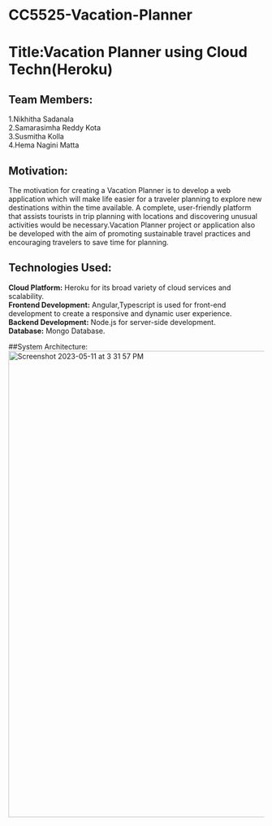 # CC5525-Vacation-Planner

# Title:Vacation Planner using Cloud Techn(Heroku)

## Team Members:
  1.Nikhitha Sadanala <br>
  2.Samarasimha Reddy Kota <br>
  3.Susmitha Kolla <br>
  4.Hema Nagini Matta <br>

## Motivation:
The motivation for creating a Vacation Planner is to develop a web application which will make life easier for a traveler planning to explore new destinations within the time available. A complete, user-friendly platform that assists tourists in trip planning with locations and discovering unusual activities would be necessary.Vacation Planner project or application also be developed with the aim of promoting sustainable travel practices and encouraging travelers to save time for planning.

## Technologies Used:
**Cloud Platform:** Heroku for its broad variety of cloud services and scalability. <br>
**Frontend Development:** Angular,Typescript is used for front-end development to create a responsive and dynamic user experience. <br>
**Backend Development:** Node.js for server-side development. <br>
**Database:** Mongo Database. <br>

##System Architecture:
<img width="916" alt="Screenshot 2023-05-11 at 3 31 57 PM" src="https://github.com/nszm8/CC5525-Vacation-Planner/assets/126349328/799b5cb2-9674-4dc3-9f31-47d0c622df75">

